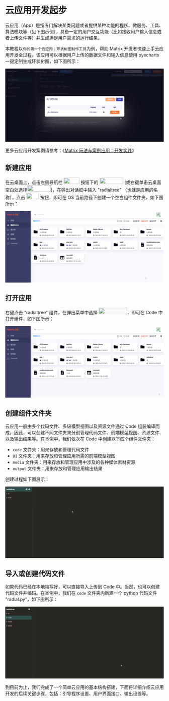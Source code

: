 # 云应用开发起步

云应用（App）是指专门解决某类问题或者提供某种功能的程序、微服务、工具、算法模块等（见下图示例），具备一定的用户交互功能（比如接收用户输入信息或者上传文件等）并生成满足用户需求的运行结果。

本教程以`你的第一个云应用：环状树图制作工具`为例，帮助 Matrix 开发者快速上手云应用开发全过程。该应用可以根据用户上传的数据文件和输入信息使用 pyecharts 一键定制生成环状树图，如下图所示：

![Matrix.OS](../../../../../media/os/tools/code/codeapp.gif "云应用示例：环状树图制作工具")

更多云应用开发案例请参考：《[Matrix 玩法与案例应用：开发实践](zh-cn/demo/gallery.md)》

## 新建应用

在云桌面上，点击左侧导航栏 <img src="./././././media/logo/startmenu.png" width="50" height="20"> 按钮下的 <img src="./././././media/logo/createfolder1.png" width="75" height="20"> (或右键单击云桌面空白处选择<img src="./././././media/logo/createfolder2.png" width="75" height="20">)，在弹出对话框中输入 "radialtree" （也就是应用的名称），点击 <img src="./././././media/logo/createbutton.png" width="40" height="20"> 按钮，即可在 OS 当前路径下创建一个空白组件文件夹，如下图所示：

![Matrix.OS](../../../../../media/os/tools/code/newapp.gif "新建应用")

## 打开应用

右键点击 "radialtree" 组件，在弹出菜单中选择 <img src="./././././media/logo/openwithcode.png" width="90" height="20">，即可在 Code 中打开组件，如下图所示：

![Matrix.OS](../../../../../media/os/tools/code/openapp.gif "打开应用")

## 创建组件文件夹

云应用一般由多个代码文件、多级模型视图以及资源文件通过 Code 组装编译而成。因此，可以创建不同文件夹来分别管理代码文件、前端模型视图、资源文件、以及输出结果等。在本例中，我们依次在 Code 中创建以下四个组件文件夹：

* `code` 文件夹：用来存放和管理代码文件
* `UI` 文件夹：用来存放和管理应用所需的前端模型视图
* `media` 文件夹：用来存放和管理应用中涉及的各种媒体素材资源
* `output` 文件夹：用来存放和管理应用输出结果

创建过程如下图展示：

![Matrix.OS](../../../../../media/os/tools/code/organizepp.gif "创建组件文件夹")

## 导入或创建代码文件

如果代码已经在本地端写好，可以直接导入上传到 Code 中。当然，也可以创建代码文件并编码。在本例中，我们在 `code` 文件夹内新建一个 python 代码文件 "radial.py"，如下图所示：

![Matrix.OS](../../../../../media/os/tools/code/newcodefile.gif "创建代码文件")

到目前为止，我们完成了一个简单云应用的基本结构搭建，下面将详细介绍云应用开发的后续关键步骤，包括：引导程序设置、用户界面接口、输出设置等。